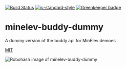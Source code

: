 [![Build Status](https://travis-ci.org/telemark/minelev-buddy-dummy.svg?branch=master)](https://travis-ci.org/telemark/minelev-buddy-dummy)
[![js-standard-style](https://img.shields.io/badge/code%20style-standard-brightgreen.svg?style=flat)](https://github.com/feross/standard)
[![Greenkeeper badge](https://badges.greenkeeper.io/telemark/minelev-buddy-dummy.svg)](https://greenkeeper.io/)

# minelev-buddy-dummy

A dummy version of the buddy api for MinElev demoes



[MIT](LICENSE)

![Robohash image of minelev-buddy-dummy](https://robots.kebabstudios.party/minelev-buddy-dummy.png "Robohash image of minelev-buddy-dummy")
